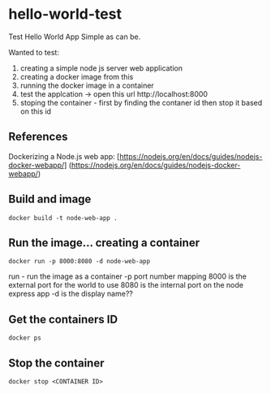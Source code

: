 # hello-world-test
Test Hello World App
Simple as can be.

Wanted to test:
1. creating a simple node js server web application
2. creating a docker image from this
3. running the docker image in a container
4. test the applcation -> open this url http://localhost:8000
5. stoping the container - first by finding the contaner id then stop it based on this id

## References

Dockerizing a Node.js web app:
[https://nodejs.org/en/docs/guides/nodejs-docker-webapp/] (https://nodejs.org/en/docs/guides/nodejs-docker-webapp/)


## Build and image

```
docker build -t node-web-app .
```

## Run the image... creating a container

```
docker run -p 8000:8080 -d node-web-app
```

run - run the image as a container
-p port number mapping
    8000 is the external port for the world to use
    8080 is the internal port on the node express app
-d is the display name??

## Get the containers ID

```
docker ps
```

## Stop the container

```
docker stop <CONTAINER ID>
```
